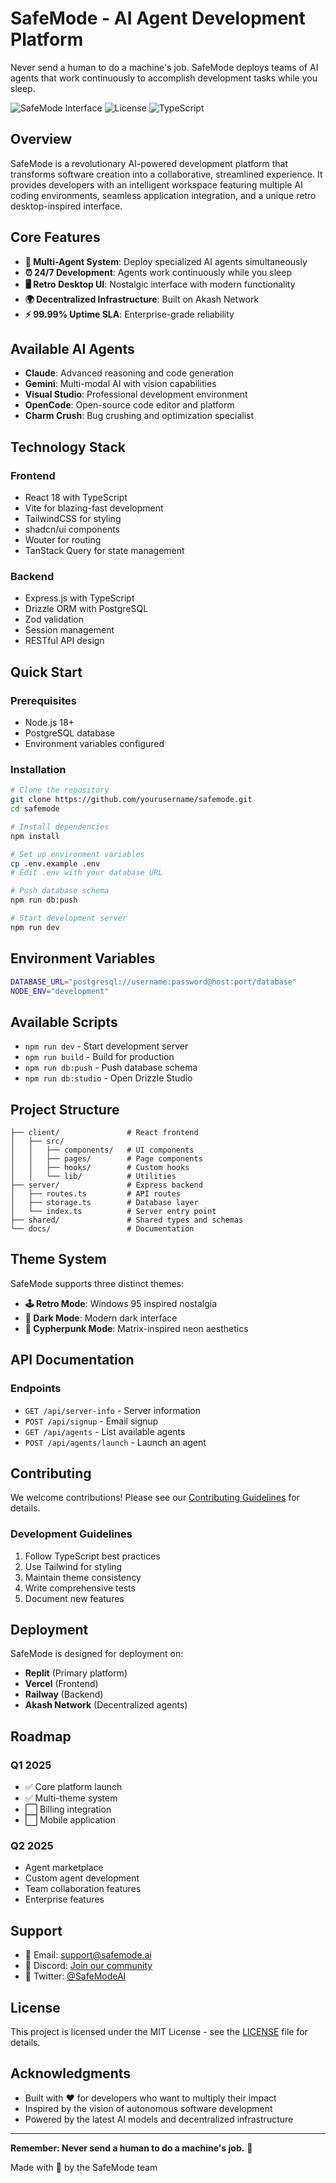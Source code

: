 # SafeMode - AI Agent Development Platform

Never send a human to do a machine's job. SafeMode deploys teams of AI agents that work continuously to accomplish development tasks while you sleep.

![SafeMode Interface](https://img.shields.io/badge/Status-Active%20Development-green)
![License](https://img.shields.io/badge/License-MIT-blue)
![TypeScript](https://img.shields.io/badge/TypeScript-98%25-blue)

## Overview

SafeMode is a revolutionary AI-powered development platform that transforms software creation into a collaborative, streamlined experience. It provides developers with an intelligent workspace featuring multiple AI coding environments, seamless application integration, and a unique retro desktop-inspired interface.

## Core Features

- **🤖 Multi-Agent System**: Deploy specialized AI agents simultaneously
- **⏰ 24/7 Development**: Agents work continuously while you sleep
- **🖥️ Retro Desktop UI**: Nostalgic interface with modern functionality
- **🌍 Decentralized Infrastructure**: Built on Akash Network
- **⚡ 99.99% Uptime SLA**: Enterprise-grade reliability

## Available AI Agents

- **Claude**: Advanced reasoning and code generation
- **Gemini**: Multi-modal AI with vision capabilities
- **Visual Studio**: Professional development environment
- **OpenCode**: Open-source code editor and platform
- **Charm Crush**: Bug crushing and optimization specialist

## Technology Stack

### Frontend
- React 18 with TypeScript
- Vite for blazing-fast development
- TailwindCSS for styling
- shadcn/ui components
- Wouter for routing
- TanStack Query for state management

### Backend
- Express.js with TypeScript
- Drizzle ORM with PostgreSQL
- Zod validation
- Session management
- RESTful API design

## Quick Start

### Prerequisites
- Node.js 18+ 
- PostgreSQL database
- Environment variables configured

### Installation

```bash
# Clone the repository
git clone https://github.com/yourusername/safemode.git
cd safemode

# Install dependencies
npm install

# Set up environment variables
cp .env.example .env
# Edit .env with your database URL

# Push database schema
npm run db:push

# Start development server
npm run dev
```

## Environment Variables

```bash
DATABASE_URL="postgresql://username:password@host:port/database"
NODE_ENV="development"
```

## Available Scripts

- `npm run dev` - Start development server
- `npm run build` - Build for production
- `npm run db:push` - Push database schema
- `npm run db:studio` - Open Drizzle Studio

## Project Structure

```
├── client/               # React frontend
│   ├── src/
│   │   ├── components/   # UI components
│   │   ├── pages/        # Page components
│   │   ├── hooks/        # Custom hooks
│   │   └── lib/          # Utilities
├── server/               # Express backend
│   ├── routes.ts         # API routes
│   ├── storage.ts        # Database layer
│   └── index.ts          # Server entry point
├── shared/               # Shared types and schemas
└── docs/                 # Documentation
```

## Theme System

SafeMode supports three distinct themes:

- **🕹️ Retro Mode**: Windows 95 inspired nostalgia
- **🌙 Dark Mode**: Modern dark interface
- **🔮 Cypherpunk Mode**: Matrix-inspired neon aesthetics

## API Documentation

### Endpoints

- `GET /api/server-info` - Server information
- `POST /api/signup` - Email signup
- `GET /api/agents` - List available agents
- `POST /api/agents/launch` - Launch an agent

## Contributing

We welcome contributions! Please see our [Contributing Guidelines](CONTRIBUTING.md) for details.

### Development Guidelines

1. Follow TypeScript best practices
2. Use Tailwind for styling
3. Maintain theme consistency
4. Write comprehensive tests
5. Document new features

## Deployment

SafeMode is designed for deployment on:

- **Replit** (Primary platform)
- **Vercel** (Frontend)
- **Railway** (Backend)
- **Akash Network** (Decentralized agents)

## Roadmap

### Q1 2025
- ✅ Core platform launch
- ✅ Multi-theme system
- ⬜ Billing integration
- ⬜ Mobile application

### Q2 2025
- Agent marketplace
- Custom agent development
- Team collaboration features
- Enterprise features

## Support

- 📧 Email: support@safemode.ai
- 💬 Discord: [Join our community](https://discord.gg/safemode)
- 📱 Twitter: [@SafeModeAI](https://twitter.com/SafeModeAI)

## License

This project is licensed under the MIT License - see the [LICENSE](LICENSE) file for details.

## Acknowledgments

- Built with ❤️ for developers who want to multiply their impact
- Inspired by the vision of autonomous software development
- Powered by the latest AI models and decentralized infrastructure

---

**Remember: Never send a human to do a machine's job.** 🤖

Made with 🚀 by the SafeMode team
